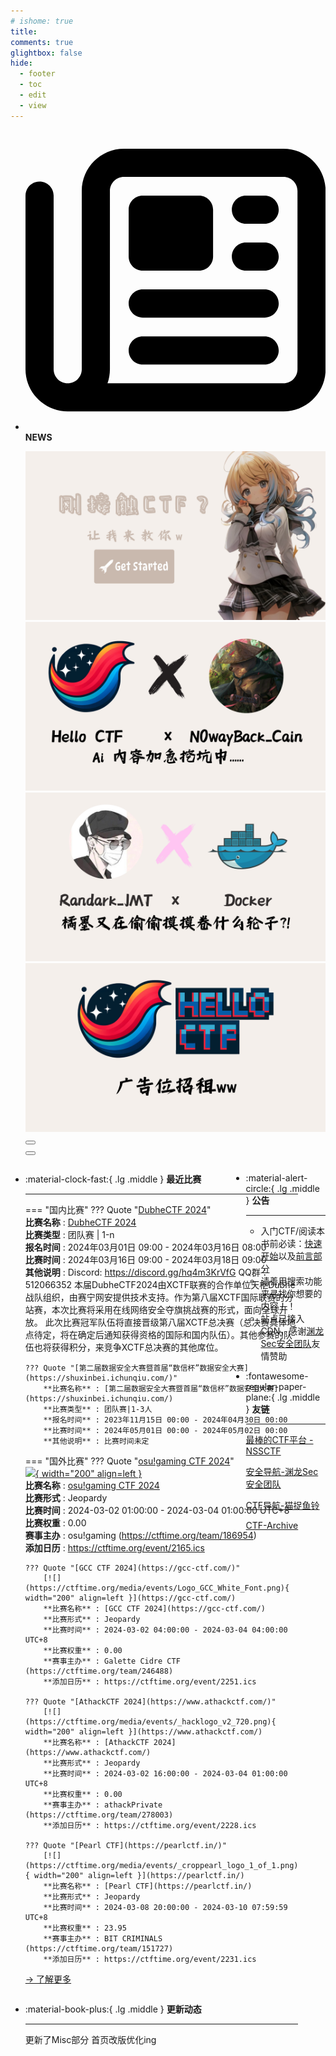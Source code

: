 ```yaml
---
# ishome: true
title: 
comments: true
glightbox: false
hide:
  - footer
  - toc
  - edit
  - view
---
```


<div class="grid cards">
    <ul>
        <li>
            <p><span class="twemoji lg middle"><svg xmlns="http://www.w3.org/2000/svg"
                        viewBox="0 0 512 512"><!--! Font Awesome Free 6.5.1 by @fontawesome - https://fontawesome.com License - https://fontawesome.com/license/free (Icons: CC BY 4.0, Fonts: SIL OFL 1.1, Code: MIT License) Copyright 2023 Fonticons, Inc.-->
                        <path
                            d="M168 80c-13.3 0-24 10.7-24 24v304c0 8.4-1.4 16.5-4.1 24H440c13.3 0 24-10.7 24-24V104c0-13.3-10.7-24-24-24H168zM72 480c-39.8 0-72-32.2-72-72V112c0-13.3 10.7-24 24-24s24 10.7 24 24v296c0 13.3 10.7 24 24 24s24-10.7 24-24V104c0-39.8 32.2-72 72-72h272c39.8 0 72 32.2 72 72v304c0 39.8-32.2 72-72 72H72zm104-344c0-13.3 10.7-24 24-24h96c13.3 0 24 10.7 24 24v80c0 13.3-10.7 24-24 24h-96c-13.3 0-24-10.7-24-24v-80zm200-24h32c13.3 0 24 10.7 24 24s-10.7 24-24 24h-32c-13.3 0-24-10.7-24-24s10.7-24 24-24zm0 80h32c13.3 0 24 10.7 24 24s-10.7 24-24 24h-32c-13.3 0-24-10.7-24-24s10.7-24 24-24zm-176 80h208c13.3 0 24 10.7 24 24s-10.7 24-24 24H200c-13.3 0-24-10.7-24-24s10.7-24 24-24zm0 80h208c13.3 0 24 10.7 24 24s-10.7 24-24 24H200c-13.3 0-24-10.7-24-24s10.7-24 24-24z">
                        </path>
                    </svg></span> <strong>NEWS</strong></p>
            <div class="grid cards">
                <div class="carousel">
                    <div class="carousel-container">
                        <a href="../HC_Start/" target="_blank"><img src="./assets/banner-quickstart.png" /></a>
                        <a href="../HC_AI/" target="_blank"><img src="./assets/banner-update.png" /></a>
                        <a href="https://github.com/CTF-Archives" target="_blank"><img
                                src="./assets/banner-Achieve.png" /></a>
                        <a href="javascript:alert$.next('我很可爱，请给我钱w');"><img
                                src="./assets/Banner-imcutesogivememoney.png" /></a>
                    </div>
                    <!-- 触发 hover 的区域 -->
                    <div class="carousel-hover left">
                        <button class="carousel-btn left" onclick="leftShift()"></button>
                    </div>
                    <div class="carousel-hover right">
                        <button class="carousel-btn right" onclick="rightShift()"></button>
                    </div>
                    <div class="carousel-bottom"></div>
                </div>
            </div>
        </li>
    </ul>
</div>

<div class="grid grid-cols-8 gap-4" style="display: grid;grid-template-columns: 70% 30%;" markdown>

<div class="grid cards" style="display: grid; grid-template-columns: 1fr;" markdown>

<div class="grid cards" markdown>

-   :material-clock-fast:{ .lg .middle } __最近比赛__

    ---
    <!-- 主页赛事展示_开始 -->
    === "国内比赛"
        ??? Quote "[DubheCTF 2024](https://adworld.xctf.org.cn/contest/assess?hash=94938be6-ce42-11ee-ab28-000c29bc20bf)"  
            **比赛名称** : [DubheCTF 2024](https://adworld.xctf.org.cn/contest/assess?hash=94938be6-ce42-11ee-ab28-000c29bc20bf)  
            **比赛类型** : 团队赛 | 1-n  
            **报名时间** : 2024年03月01日 09:00 - 2024年03月16日 08:00  
            **比赛时间** : 2024年03月16日 09:00 - 2024年03月18日 09:00  
            **其他说明** : Discord: https://discord.gg/hq4m3KrVfG QQ群：512066352 本届DubheCTF2024由XCTF联赛的合作单位天枢Dubhe战队组织，由赛宁网安提供技术支持。作为第八届XCTF国际联赛的分站赛，本次比赛将采用在线网络安全夺旗挑战赛的形式，面向全球开放。 此次比赛冠军队伍将直接晋级第八届XCTF总决赛（总决赛具体地点待定，将在确定后通知获得资格的国际和国内队伍）。其他参赛的队伍也将获得积分，来竞争XCTF总决赛的其他席位。  
            
        ??? Quote "[第二届数据安全大赛暨首届“数信杯”数据安全大赛](https://shuxinbei.ichunqiu.com/)"  
            **比赛名称** : [第二届数据安全大赛暨首届“数信杯”数据安全大赛](https://shuxinbei.ichunqiu.com/)  
            **比赛类型** : 团队赛|1-3人  
            **报名时间** : 2023年11月15日 00:00 - 2024年04月30日 00:00  
            **比赛时间** : 2024年05月01日 00:00 - 2024年05月02日 00:00  
            **其他说明** : 比赛时间未定  
                
    === "国外比赛"
        ??? Quote "[osu!gaming CTF 2024](https://www.osugaming.lol/)"  
            [![](https://ctftime.org/media/events/unknown_1.png){ width="200" align=left }](https://www.osugaming.lol/)  
            **比赛名称** : [osu!gaming CTF 2024](https://www.osugaming.lol/)  
            **比赛形式** : Jeopardy  
            **比赛时间** : 2024-03-02 01:00:00 - 2024-03-04 01:00:00 UTC+8  
            **比赛权重** : 0.00  
            **赛事主办** : osu!gaming (https://ctftime.org/team/186954)  
            **添加日历** : https://ctftime.org/event/2165.ics  
            
        ??? Quote "[GCC CTF 2024](https://gcc-ctf.com/)"  
            [![](https://ctftime.org/media/events/Logo_GCC_White_Font.png){ width="200" align=left }](https://gcc-ctf.com/)  
            **比赛名称** : [GCC CTF 2024](https://gcc-ctf.com/)  
            **比赛形式** : Jeopardy  
            **比赛时间** : 2024-03-02 04:00:00 - 2024-03-04 04:00:00 UTC+8  
            **比赛权重** : 0.00  
            **赛事主办** : Galette Cidre CTF (https://ctftime.org/team/246488)  
            **添加日历** : https://ctftime.org/event/2251.ics  
            
        ??? Quote "[AthackCTF 2024](https://www.athackctf.com/)"  
            [![](https://ctftime.org/media/events/_hacklogo_v2_720.png){ width="200" align=left }](https://www.athackctf.com/)  
            **比赛名称** : [AthackCTF 2024](https://www.athackctf.com/)  
            **比赛形式** : Jeopardy  
            **比赛时间** : 2024-03-02 16:00:00 - 2024-03-04 01:00:00 UTC+8  
            **比赛权重** : 0.00  
            **赛事主办** : athackPrivate (https://ctftime.org/team/278003)  
            **添加日历** : https://ctftime.org/event/2228.ics  
            
        ??? Quote "[Pearl CTF](https://pearlctf.in/)"  
            [![](https://ctftime.org/media/events/_croppearl_logo_1_of_1.png){ width="200" align=left }](https://pearlctf.in/)  
            **比赛名称** : [Pearl CTF](https://pearlctf.in/)  
            **比赛形式** : Jeopardy  
            **比赛时间** : 2024-03-08 20:00:00 - 2024-03-10 07:59:59 UTC+8  
            **比赛权重** : 23.95  
            **赛事主办** : BIT CRIMINALS (https://ctftime.org/team/151727)  
            **添加日历** : https://ctftime.org/event/2231.ics  
            
    <!-- 主页赛事展示_结束 -->
    [→ 了解更多](./Event/)

</div>
  <div class="grid cards" markdown>

-   :material-book-plus:{ .lg .middle } __更新动态__

    ---

    更新了Misc部分 首页改版优化ing

</div>  
</div>
<div class="grid cards" markdown>

<div class="grid cards" markdown>

-   :material-alert-circle:{ .lg .middle } __公告__

    ---

    - 入门CTF/阅读本书前必读：[快速开始](./HC_Start/)以及[前言部分](./HC_Preface/)  
    - 请善用搜索功能来寻找你想要的内容！！
    - 站点已接入 CDN，感谢[渊龙Sec安全团队](https://dh.aabyss.cn)友情赞助

-   :fontawesome-regular-paper-plane:{ .lg .middle } __友链__

    ---

    [最棒的CTF平台 - NSSCTF](https://www.nssctf.cn/)  

    [安全导航-渊龙Sec安全团队](https://dh.aabyss.cn)    

    [CTF导航-猫捉鱼铃](https://ctf.mzy0.com/)

    [CTF-Archive](https://github.com/CTF-Archives)

</div>   

</div>

</div>

